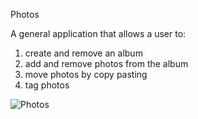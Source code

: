Photos

A general application that allows a user to:
1. create and remove an album
2. add and remove photos from the album
3. move photos by copy pasting
4. tag photos

![Photos](/Phopos.png)
